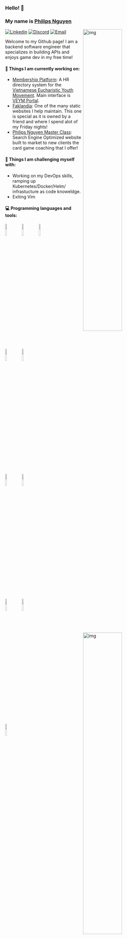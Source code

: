 ### Hello! 👋 
### My name is [Philips Nguyen](https://www.philipsnguyen.com/)

<img align="right" alt="img" src="https://philipsweb.blob.core.windows.net/$web/Yourguyphil_Logo.png" width="50%" height="auto" />

[![Linkedin](https://img.shields.io/badge/-LinkedIn-blue?style=flat&logo=Linkedin&logoColor=white)](https://www.linkedin.com/in/philips-nguyen)
[![Discord](https://img.shields.io/badge/-Yourguyphil-blue?style=flat&logo=Discord&logoColor=white)](https://discord.gg/n3qT9QEQf5)
[![Email](https://img.shields.io/badge/-Gmail-c14438?style=flat&logo=Gmail&logoColor=white)](mailto:philips.nguyen96@gmail.com)

Welcome to my Github page! I am a backend software engineer that specializes in building APIs and enjoys game dev in my free time! 

<img align="right" alt="img" src="https://philipsweb.blob.core.windows.net/$web/Philips, The Card Invoker.png" width="50%" height="auto" />

#### 🌱 Things I am currently working on: 
- [Membership Platform](https://membershipsystemdev.veym.net/): A HR directory system for the [Vietnamese Eucharistic Youth Movement](https://veym.net/). Main interface is [VEYM Portal](https://members.veym.net/).
- [Faklandia](https://faklandia.com/): One of the many static websites I help maintain. This one is special as it is owned by a friend and where I spend alot of my Friday nights!
- [Philips Nguyen Master Class](https://coaching.philipsnguyen.com/): Search Engine Optimized website built to market to new clients the card game coaching that I offer!

#### :muscle: Things I am challenging myself with:
- Working on my DevOps skills, ramping up Kubernetes/Docker/Helm/ infrastucture as code knoweldge. 
- Exiting Vim

#### :computer: Programming languages and tools: 
<p>
	<img width="50%" align="right" src="https://github-readme-stats.vercel.app/api?username=yourguyphil&show_icons=true&hide_border=true&theme=blue-green" />

<code><img width="10%" src="https://www.vectorlogo.zone/logos/java/java-ar21.svg"></code>
<code><img width="10%" src="https://www.vectorlogo.zone/logos/springio/springio-ar21.svg"></code>
<code><img width="10%" src="https://www.vectorlogo.zone/logos/dotnet/dotnet-ar21.svg"></code>
  
<code><img width="10%" src="https://www.vectorlogo.zone/logos/mongodb/mongodb-ar21.svg"></code>
<code><img width="10%" src="https://www.vectorlogo.zone/logos/mysql/mysql-ar21.svg"></code>
 
<code><img width="10%" src="https://www.vectorlogo.zone/logos/microsoft_azure/microsoft_azure-ar21.svg"></code>
<code><img width="10%" src="https://www.vectorlogo.zone/logos/google_cloud/google_cloud-ar21.svg"></code>
  
<code><img width="10%" src="https://www.vectorlogo.zone/logos/godotengine/godotengine-ar21.svg"></code>
<code><img width="10%" src="https://www.vectorlogo.zone/logos/unity3d/unity3d-ar21.svg"></code>

<code><img width="10%" src="https://www.vectorlogo.zone/logos/angular/angular-ar21.svg"></code>

</p>
